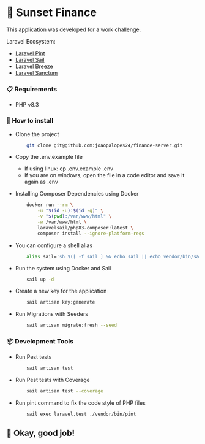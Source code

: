 # 📌 Sunset Finance

This application was developed for a work challenge.

Laravel Ecosystem:

-   [Laravel Pint](https://github.com/laravel/pint)
-   [Laravel Sail](https://github.com/laravel/sail)
-   [Laravel Breeze](https://github.com/laravel/breeze)
-   [Laravel Sanctum](https://github.com/laravel/sanctum)

### 📋 Requirements

-   PHP v8.3

### 🔧 How to install

-   Clone the project

    ```bash
        git clone git@github.com:joaopalopes24/finance-server.git
    ```

-   Copy the .env.example file

    -   If using linux: cp .env.example .env
    -   If you are on windows, open the file in a code editor and save it again as .env

- Installing Composer Dependencies using Docker

    ```bash
        docker run --rm \
            -u "$(id -u):$(id -g)" \
            -v "$(pwd):/var/www/html" \
            -w /var/www/html \
            laravelsail/php83-composer:latest \
            composer install --ignore-platform-reqs
    ```

- You can configure a shell alias

    ```bash
        alias sail='sh $([ -f sail ] && echo sail || echo vendor/bin/sail)'
    ```

-   Run the system using Docker and Sail

    ```bash
        sail up -d
    ```

-   Create a new key for the application

    ```bash
        sail artisan key:generate
    ```

-   Run Migrations with Seeders

    ```bash
        sail artisan migrate:fresh --seed
    ```

### 📦 Development Tools

-   Run Pest tests

    ```bash
        sail artisan test
    ```

-   Run Pest tests with Coverage

    ```bash
        sail artisan test --coverage
    ```

-   Run pint command to fix the code style of PHP files

    ```bash
        sail exec laravel.test ./vendor/bin/pint
    ```

## 🚀 Okay, good job!
